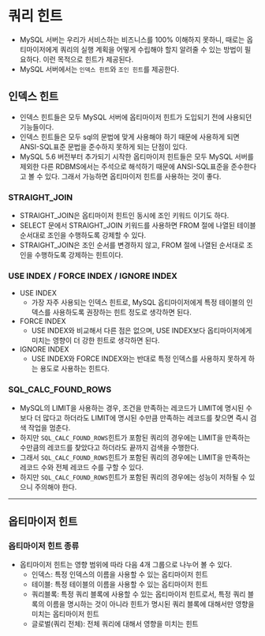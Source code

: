 # 쿼리 힌트
- MySQL 서버는 우리가 서비스하는 비즈니스를 100% 이해하지 못하니, 때로는 옵티마이저에게 쿼리의 실행 계획을 어떻게 수립해야 할지 알려줄 수 있는 방법이 필요하다. 이런 목적으로 힌트가 제공된다.
- MySQL 서버에서는 `인덱스 힌트`와 `조인 힌트`를 제공한다.

## 인덱스 힌트
- 인덱스 힌트들은 모두 MySQL 서버에 옵티마이저 힌트가 도입되기 전에 사용되던 기능들이다.
- 인덱스 힌트들은 모두 sql의 문법에 맞게 사용해야 하기 때문에 사용하게 되면 ANSI-SQL표준 문법을 준수하지 못하게 되는 단점이 있다.
- MySQL 5.6 버전부터 추가되기 시작한 옵티마이저 힌트들은 모두 MySQL 서버를 제외한 다른 RDBMS에서는 주석으로 해석하기 때문에 ANSI-SQL표준을 준수한다고 볼 수 있다. 그래서 가능하면 옵티마이저 힌트를 사용하는 것이 좋다.

### STRAIGHT_JOIN
- STRAIGHT_JOIN은 옵티마이저 힌트인 동시에 조인 키워드 이기도 하다.
- SELECT 문에서 STRAIGHT_JOIN 키워드를 사용하면 FROM 절에 나열된 테이블 순서대로 조인을 수행하도록 강제할 수 있다.
- STRAIGHT_JOIN은 조인 순서를 변경하지 않고, FROM 절에 나열된 순서대로 조인을 수행하도록 강제하는 힌트이다.

### USE INDEX / FORCE INDEX / IGNORE INDEX
- USE INDEX
  - 가장 자주 사용되는 인덱스 힌트로, MySQL 옵티마이저에게 특정 테이블의 인덱스를 사용하도록 권장하는 힌트 정도로 생각하면 된다.
- FORCE INDEX
  - USE INDEX와 비교해서 다른 점은 없으며, USE INDEX보다 옵티마이저에게 미치는 영향이 더 강한 힌트로 생각하면 된다.
- IGNORE INDEX
  - USE INDEX와 FORCE INDEX와는 반대로 특정 인덱스를 사용하지 못하게 하는 용도로 사용하는 힌트다.

### SQL_CALC_FOUND_ROWS
- MySQL의 LIMIT을 사용하는 경우, 조건을 만족하는 레코드가 LIMIT에 명시된 수보다 더 많다고 하더라도 LIMIT에 명시된 수만큼 만족하는 레코드를 찾으면 즉시 검색 작업을 멈춘다.
- 하지만 `SQL_CALC_FOUND_ROWS`힌트가 포함된 쿼리의 경우에는 LIMIT을 만족하는 수만큼의 레코드를 찾았다고 하더라도 끝까지 검색을 수행한다.
- 그래서 `SQL_CALC_FOUND_ROWS`힌트가 포함된 쿼리의 경우에는 LIMIT을 만족하는 레코드 수와 전체 레코드 수를 구할 수 있다.
- 하지만 `SQL_CALC_FOUND_ROWS`힌트가 포함된 쿼리의 경우에는 성능이 저하될 수 있으니 주의해야 한다.

---

## 옵티마이저 힌트

### 옵티마이저 힌트 종류
- 옵티마이저 힌트는 영향 범위에 따라 다음 4개 그룹으로 나누어 볼 수 있다.
  - 인덱스: 특정 인덱스의 이름을 사용할 수 있는 옵티마이저 힌트
  - 테이블: 특정 테이블의 이름을 사용할 수 있는 옵티마이저 힌트
  - 쿼리블록: 특정 쿼리 블록에 사용할 수 있는 옵티마이저 힌트로서, 특정 쿼리 블록의 이름을 명시하는 것이 아니라 힌트가 명시된 쿼리 블록에 대해서만 영향을 미치는 옵티마이저 힌트
  - 글로벌(쿼리 전체): 전체 쿼리에 대해서 영향을 미치는 힌트
